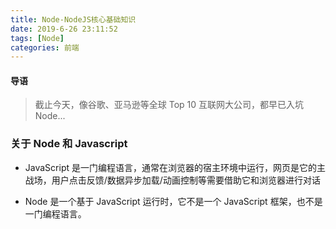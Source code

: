 ```yaml
---
title: Node-NodeJS核心基础知识
date: 2019-6-26 23:11:52
tags: [Node]
categories: 前端
---
```


#### 导语
> 截止今天，像谷歌、亚马逊等全球 Top 10 互联网大公司，都早已入坑 Node...

<!--more-->

### 关于 Node 和 Javascript

* JavaScript 是一门编程语言，通常在浏览器的宿主环境中运行，网页是它的主战场，用户点击反馈/数据异步加载/动画控制等需要借助它和浏览器进行对话

* Node 是一个基于 JavaScript 运行时，它不是一个 JavaScript 框架，也不是一门编程语言。
